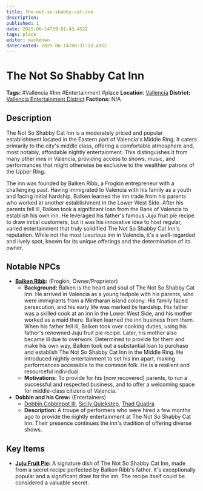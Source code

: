 ```yaml
---
title: the-not-so-shabby-cat-inn
description: 
published: 1
date: 2025-06-14T19:01:43.452Z
tags: place
editor: markdown
dateCreated: 2025-06-14T00:31:13.495Z
---
```


# The Not So Shabby Cat Inn

**Tags:** #Vallencia #Inn #Entertainment #place
**Location**: [Vallencia](/places/kingdom-of-minthar/vallencia/vallencia)
**District:** [Vallencia Entertainment District](/places/kingdom-of-minthar/vallencia/districts/vallencia-entertainment-district/vallencia-entertainment-district)
**Factions:** N/A

## Description

The Not So Shabby Cat Inn is a moderately priced and popular establishment located in the Eastern part of Valencia's Middle Ring. It caters primarily to the city's middle class, offering a comfortable atmosphere and, most notably, affordable nightly entertainment. This distinguishes it from many other inns in Valencia, providing access to shows, music, and performances that might otherwise be exclusive to the wealthier patrons of the Upper Ring.

The inn was founded by Balken Ribb, a Frogkin entrepreneur with a challenging past. Having immigrated to Valencia with his family as a youth and facing initial hardship, Balken learned the inn trade from his parents who worked at another establishment in the Lower West Side. After his parents fell ill, Balken took a significant loan from the Bank of Valencia to establish his own inn. He leveraged his father's famous Juju fruit pie recipe to draw initial customers, but it was his innovative idea to host regular, varied entertainment that truly solidified The Not So Shabby Cat Inn's reputation. While not the most luxurious inn in Valencia, it's a well-regarded and lively spot, known for its unique offerings and the determination of its owner.

## Notable NPCs

* **[Balken Ribb](/npcs/vallencia-npcs/vallencia-core-npcs/balken-ribb/balken-ribb):** (Frogkin, Owner/Proprietor)
  * **Background:** Balken is the heart and soul of The Not So Shabby Cat Inn. He arrived in Valencia as a young tadpole with his parents, who were immigrants from a Mintharan island colony. His family faced persecution, and his early life was marked by hardship. His father was a skilled cook at an inn in the Lower West Side, and his mother worked as a maid there. Balken learned the inn business from them. When his father fell ill, Balken took over cooking duties, using his father's renowned Juju fruit pie recipe. Later, his mother also became ill due to overwork. Determined to provide for them and make his own way, Balken took out a substantial loan to purchase and establish The Not So Shabby Cat Inn in the Middle Ring. He introduced nightly entertainment to set his inn apart, making performances accessible to the common folk. He is a resilient and resourceful individual.
  * **Motivations:** To provide for his (now recovered) parents, to run a successful and respected business, and to offer a welcoming space for middle-class citizens of Valencia.
* **Dobbin and his Crew:** (Entertainers)
  * [Dobbin Cobblepot III](/players/dobbin-cobblepot-iii/dobbin-cobblepot-iii), [Sicily Quickstep](/npcs/vallencia-npcs/vallencia-core-npcs/sicily-quickstep/sicily-quickstep), [Thad Quadra](/npcs/vallencia-npcs/misc-vallencia-npcs/thad-quadra/thad-quadra)
  * **Description:** A troupe of performers who were hired a few months ago to provide the nightly entertainment at The Not So Shabby Cat Inn. Their presence continues the inn's tradition of offering diverse shows.

## Key Items

* **[Juju Fruit Pie](/items/miscellaneous-items/juju-fruit-pie):** A signature dish of The Not So Shabby Cat Inn, made from a secret recipe perfected by Balken Ribb's father. It's exceptionally popular and a significant draw for the inn. The recipe itself could be considered a valuable secret.
